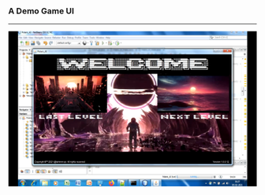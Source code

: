 ### A Demo Game UI
---
[![Watch the video](https://github.com/tuhinnn-py/Game-Demo-UI/blob/main/Polaris_AI/Demonstration.png)](https://drive.google.com/file/d/10vamrOtRjUeLAFYP0Clty9ye2PUlOXLg/view?usp=sharing)
